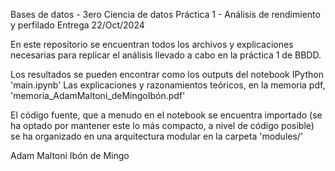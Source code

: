 Bases de datos - 3ero Ciencia de datos
Práctica 1 - Análisis de rendimiento y perfilado
Entrega 22/Oct/2024

En este repositorio se encuentran todos los archivos y explicaciones necesarias para
replicar el análisis llevado a cabo en la práctica 1 de BBDD.

Los resultados se pueden encontrar como los outputs del notebook IPython 'main.ipynb'
Las explicaciones y razonamientos teóricos, en la memoria pdf, 'memoria_AdamMaltoni_deMingoIbón.pdf'

El código fuente, que a menudo en el notebook se encuentra importado (se ha optado por mantener este lo más
compacto, a nivel de código posible) se ha organizado en una arquitectura modular en la carpeta 'modules/'

Adam Maltoni
Ibón de Mingo
